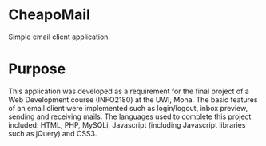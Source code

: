 # CheapoMail
Simple email client application.

# Purpose
This application was developed as a requirement for the final project of a Web Development course (INFO2180) at the UWI, Mona. The basic features of an email client were implemented such as login/logout, inbox preview, sending and receiving mails. The languages used to complete this project included: HTML, PHP, MySQLi, Javascript (including Javascript libraries such as jQuery) and CSS3.